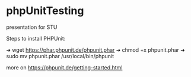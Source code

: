 phpUnitTesting
==============

presentation for STU

Steps to install PHPUnit:

➜ wget https://phar.phpunit.de/phpunit.phar
➜ chmod +x phpunit.phar
➜ sudo mv phpunit.phar /usr/local/bin/phpunit

more on https://phpunit.de/getting-started.html
